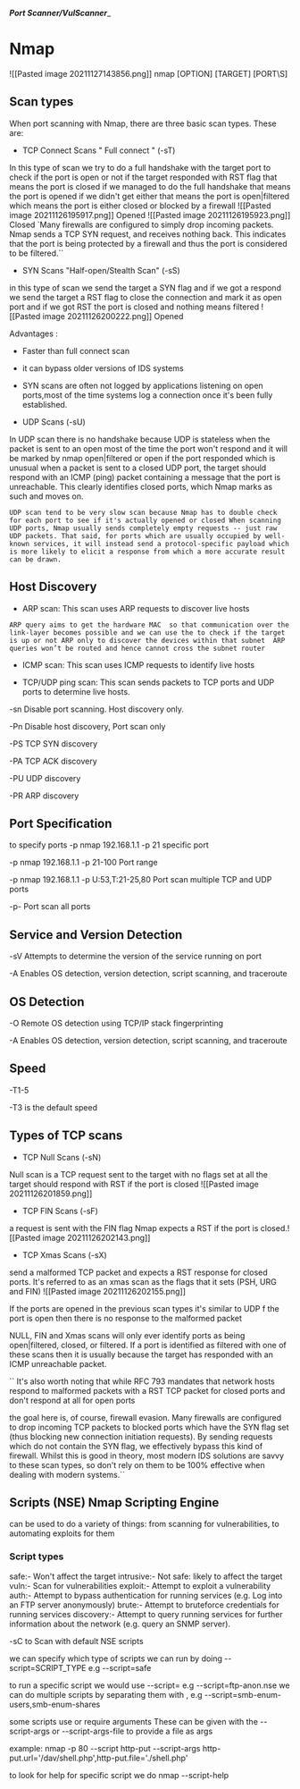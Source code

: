    _____Port Scanner/VulScanner______

# Nmap

![[Pasted image 20211127143856.png]]
nmap [OPTION] [TARGET] [PORT\S] 
## Scan types
When port scanning with Nmap, there are three basic scan types. These are:

- TCP Connect Scans " Full connect " (-sT)

In this type of scan we try to do a full handshake with the target port to check if the port is open or not 
if the target responded with RST flag that means the port is closed if we managed to do the full handshake that means the port is opened if we didn't get either that means the port is open|filtered which means the port is either closed or blocked by a firewall
![[Pasted image 20211126195917.png]] Opened
![[Pasted image 20211126195923.png]] Closed
`Many firewalls are configured to simply drop incoming packets. Nmap sends a TCP SYN request, and receives nothing back. This indicates that the port is being protected by a firewall and thus the port is considered to be filtered.``



- SYN  Scans "Half-open/Stealth Scan" (-sS)

in this type of scan we send the target a SYN flag and if we got a respond we send the target a RST flag to close the connection and mark it as open port 
and if we got RST the port is closed and nothing means filtered
![[Pasted image 20211126200222.png]] Opened

Advantages : 
- Faster than full connect scan 
- it can bypass older versions of IDS systems
- SYN scans are often not logged by applications listening on open ports,most of the time systems log a connection once it's been fully established.


- UDP Scans (-sU)

In UDP scan there is no handshake because UDP is stateless 
when the packet is sent to an open most of the time the port won't respond and it will be marked by nmap open|filtered or open if the port responded which is unusual 
when a packet is sent to a closed UDP port, the target should respond with an ICMP (ping) packet containing a message that the port is unreachable. This clearly identifies closed ports, which Nmap marks as such and moves on.

``UDP scan tend to be very slow scan because Nmap has to double check for each port to see if it's actually opened or closed
When scanning UDP ports, Nmap usually sends completely empty requests -- just raw UDP packets. That said, for ports which are usually occupied by well-known services, it will instead send a protocol-specific payload which is more likely to elicit a response from which a more accurate result can be drawn.``

## Host Discovery

- ARP scan: This scan uses ARP requests to discover live hosts

`ARP query aims to get the hardware MAC  so that communication over the link-layer becomes possible and we can use the to check if the target is up or not
ARP only to discover the devices within that subnet 
ARP queries won’t be routed and hence cannot cross the subnet router`

- ICMP scan: This scan uses ICMP requests to identify live hosts

- TCP/UDP ping scan: This scan sends packets to TCP ports and UDP ports to determine live hosts.

-sn 
Disable port scanning. Host discovery only.

-Pn
Disable host discovery, Port scan only

-PS
TCP SYN discovery

-PA
TCP ACK discovery

-PU
UDP discovery

-PR
ARP discovery
## Port Specification
to specify ports 
-p
nmap 192.168.1.1 -p 21
specific port

-p
nmap 192.168.1.1 -p 21-100
Port range

-p
nmap 192.168.1.1 -p U:53,T:21-25,80
Port scan multiple TCP and UDP ports

-p-
Port scan all ports

## Service and Version Detection

-sV
Attempts to determine the version of the service running on port

-A
Enables OS detection, version detection, script scanning, and traceroute

## OS Detection

-O
Remote OS detection using TCP/IP
stack fingerprinting

-A
Enables OS detection, version detection, script scanning, and traceroute

## Speed

-T1-5 

-T3 is the default speed

## Types of TCP scans 

- TCP Null Scans (-sN)

Null scan is a TCP request sent to the target with no flags set at all the target should respond with RST if the port is closed ![[Pasted image 20211126201859.png]]

- TCP FIN Scans (-sF)

a request is sent with the FIN flag Nmap expects a RST if the port is closed.![[Pasted image 20211126202143.png]]

- TCP Xmas Scans (-sX)

 send a malformed TCP packet and expects a RST response for closed ports.
 It's referred to as an xmas scan as the flags that it sets (PSH, URG and FIN)
 ![[Pasted image 20211126202155.png]]
 
 If the ports are opened in the previous scan types it's similar to UDP f the port is open then there is no response to the malformed packet 
 
  NULL, FIN and Xmas scans will only ever identify ports as being open|filtered, closed, or filtered. If a port is identified as filtered with one of these scans then it is usually because the target has responded with an ICMP unreachable packet.
  
 `` It's also worth noting that while RFC 793 mandates that network hosts respond to malformed packets with a RST TCP packet for closed ports and don't respond at all for open ports  
  
  the goal here is, of course, firewall evasion. Many firewalls are configured to drop incoming TCP packets to blocked ports which have the SYN flag set (thus blocking new connection initiation requests). By sending requests which do not contain the SYN flag, we effectively bypass this kind of firewall. Whilst this is good in theory, most modern IDS solutions are savvy to these scan types, so don't rely on them to be 100% effective when dealing with modern systems.``
 
 ## Scripts (NSE) Nmap Scripting Engine
 
  can be used to do a variety of things: from scanning for vulnerabilities, to automating exploits for them
  ### Script types
  
 safe:- Won't affect the target
intrusive:- Not safe: likely to affect the target
vuln:- Scan for vulnerabilities
exploit:- Attempt to exploit a vulnerability
auth:- Attempt to bypass authentication for running services (e.g. Log into an FTP server anonymously)
brute:- Attempt to bruteforce credentials for running services
discovery:- Attempt to query running services for further information about the network (e.g. query an SNMP server).

-sC to Scan with default NSE scripts

we can specify which type of scripts we can run by doing --script=SCRIPT_TYPE e.g --script=safe

to run a specific script we would use --script=<SCRIPT-name> e.g --script=ftp-anon.nse
we can do multiple scripts by separating them with , e.g --script=smb-enum-users,smb-enum-shares

some scripts use or require arguments These can be given with the --script-args or     --script-args-file to provide a file as args

example:
nmap -p 80 --script http-put --script-args http-put.url='/dav/shell.php',http-put.file='./shell.php'

to look for help for specific script we do nmap --script-help <script-name>



 
 
 
 
 